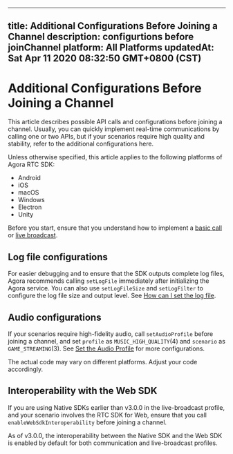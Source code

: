 
---
title: Additional Configurations Before Joining a Channel
description: configurtions before joinChannel
platform: All Platforms
updatedAt: Sat Apr 11 2020 08:32:50 GMT+0800 (CST)
---
# Additional Configurations Before Joining a Channel
This article describes possible API calls and configurations before joining a channel. Usually, you can quickly implement real-time communications by calling one or two APIs, but if your scenarios require high quality and stability, refer to the additional configurations here.

Unless otherwise specified, this article applies to the following platforms of Agora RTC SDK:

- Android
- iOS
- macOS
- Windows
- Electron
- Unity

<div class="alert note">Before you start, ensure that you understand how to implement a <a href="https://docs.agora.io/en/Voice/start_call_audio_android?platform=Android">basic call</a> or <a href="https://docs.agora.io/en/Audio%20Broadcast/start_live_audio_android?platform=Android">live broadcast</a>.</div>

## Log file configurations

For easier debugging and to ensure that the SDK outputs complete log files, Agora recommends calling `setLogFile` immediately after initializing the Agora service. You can also use `setLogFileSize` and `setLogFilter` to configure the log file size and output level. See [How can I set the log file](https://docs.agora.io/en/faqs/logfile).

## Audio configurations

If your scenarios require high-fidelity audio, call `setAudioProfile` before joining a channel, and set `profile` as `MUSIC_HIGH_QUALITY`(4) and `scenario` as `GAME_STREAMING`(3). See [Set the Audio Profile](../../en/Audio%20Broadcast/audio_profile_android.md) for more configurations.

<div class="alert note">The actual code may vary on different platforms. Adjust your code accordingly.</div>

## Interoperability with the Web SDK

If you are using Native SDKs earlier than v3.0.0 in the live-broadcast profile, and your scenario involves the RTC SDK for Web, ensure that you call `enableWebSdkInteroperability` before joining a channel.

<div class="alert info">As of v3.0.0, the interoperability between the Native SDK and the Web SDK is enabled by default for both communication and live-broadcast profiles.</div>
